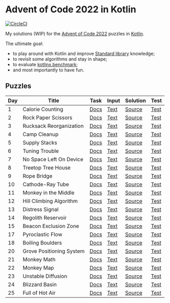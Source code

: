 # Advent of Code 2022 in Kotlin

[![CircleCI](https://dl.circleci.com/status-badge/img/gh/lakiboy/advent-of-code-2022-kotlin.svg?style=svg&circle-token=0104223da0789fd7cbd9f2a2d030f91c76845550)](https://dl.circleci.com/status-badge/redirect/gh/lakiboy/advent-of-code-2022-kotlin/tree/main)

My solutions (WIP) for the [Advent of Code 2022](https://adventofcode.com/2022) puzzles
in [Kotlin](https://kotlinlang.org).

The ultimate goal:

- to play around with Kotlin and improve [Standard library](https://kotlinlang.org/api/latest/jvm/stdlib/) knowledge;
- to revisit some algorithms and stay in shape;
- to evaluate [kotlinx.benchmark](https://github.com/Kotlin/kotlinx-benchmark);
- and most importantly to have fun.

## Puzzles

| Day | Title                    | Task                                         | Input                                | Solution                                               | Test                                                     |
|-----|--------------------------|----------------------------------------------|--------------------------------------|--------------------------------------------------------|----------------------------------------------------------|
| 1   | Calorie Counting         | [Docs](https://adventofcode.com/2022/day/1)  | [Text](src/main/resources/day01.txt) | [Source](src/main/kotlin/io/dmitrijs/aoc2022/Day01.kt) | [Test](src/test/kotlin/io/dmitrijs/aoc2022/Day01Test.kt) |
| 2   | Rock Paper Scissors      | [Docs](https://adventofcode.com/2022/day/2)  | [Text](src/main/resources/day02.txt) | [Source](src/main/kotlin/io/dmitrijs/aoc2022/Day02.kt) | [Test](src/test/kotlin/io/dmitrijs/aoc2022/Day02Test.kt) |
| 3   | Rucksack Reorganization  | [Docs](https://adventofcode.com/2022/day/3)  | [Text](src/main/resources/day03.txt) | [Source](src/main/kotlin/io/dmitrijs/aoc2022/Day03.kt) | [Test](src/test/kotlin/io/dmitrijs/aoc2022/Day03Test.kt) |
| 4   | Camp Cleanup             | [Docs](https://adventofcode.com/2022/day/4)  | [Text](src/main/resources/day04.txt) | [Source](src/main/kotlin/io/dmitrijs/aoc2022/Day04.kt) | [Test](src/test/kotlin/io/dmitrijs/aoc2022/Day04Test.kt) |
| 5   | Supply Stacks            | [Docs](https://adventofcode.com/2022/day/5)  | [Text](src/main/resources/day05.txt) | [Source](src/main/kotlin/io/dmitrijs/aoc2022/Day05.kt) | [Test](src/test/kotlin/io/dmitrijs/aoc2022/Day05Test.kt) |
| 6   | Tuning Trouble           | [Docs](https://adventofcode.com/2022/day/6)  | [Text](src/main/resources/day06.txt) | [Source](src/main/kotlin/io/dmitrijs/aoc2022/Day06.kt) | [Test](src/test/kotlin/io/dmitrijs/aoc2022/Day06Test.kt) |
| 7   | No Space Left On Device  | [Docs](https://adventofcode.com/2022/day/7)  | [Text](src/main/resources/day07.txt) | [Source](src/main/kotlin/io/dmitrijs/aoc2022/Day07.kt) | [Test](src/test/kotlin/io/dmitrijs/aoc2022/Day07Test.kt) |
| 8   | Treetop Tree House       | [Docs](https://adventofcode.com/2022/day/8)  | [Text](src/main/resources/day08.txt) | [Source](src/main/kotlin/io/dmitrijs/aoc2022/Day08.kt) | [Test](src/test/kotlin/io/dmitrijs/aoc2022/Day08Test.kt) |
| 9   | Rope Bridge              | [Docs](https://adventofcode.com/2022/day/9)  | [Text](src/main/resources/day09.txt) | [Source](src/main/kotlin/io/dmitrijs/aoc2022/Day09.kt) | [Test](src/test/kotlin/io/dmitrijs/aoc2022/Day09Test.kt) |
| 10  | Cathode-Ray Tube         | [Docs](https://adventofcode.com/2022/day/10) | [Text](src/main/resources/day10.txt) | [Source](src/main/kotlin/io/dmitrijs/aoc2022/Day10.kt) | [Test](src/test/kotlin/io/dmitrijs/aoc2022/Day10Test.kt) |
| 11  | Monkey in the Middle     | [Docs](https://adventofcode.com/2022/day/11) | [Text](src/main/resources/day11.txt) | [Source](src/main/kotlin/io/dmitrijs/aoc2022/Day11.kt) | [Test](src/test/kotlin/io/dmitrijs/aoc2022/Day11Test.kt) |
| 12  | Hill Climbing Algorithm  | [Docs](https://adventofcode.com/2022/day/12) | [Text](src/main/resources/day12.txt) | [Source](src/main/kotlin/io/dmitrijs/aoc2022/Day12.kt) | [Test](src/test/kotlin/io/dmitrijs/aoc2022/Day12Test.kt) |
| 13  | Distress Signal          | [Docs](https://adventofcode.com/2022/day/13) | [Text](src/main/resources/day13.txt) | [Source](src/main/kotlin/io/dmitrijs/aoc2022/Day13.kt) | [Test](src/test/kotlin/io/dmitrijs/aoc2022/Day13Test.kt) |
| 14  | Regolith Reservoir       | [Docs](https://adventofcode.com/2022/day/14) | [Text](src/main/resources/day14.txt) | [Source](src/main/kotlin/io/dmitrijs/aoc2022/Day14.kt) | [Test](src/test/kotlin/io/dmitrijs/aoc2022/Day14Test.kt) |
| 15  | Beacon Exclusion Zone    | [Docs](https://adventofcode.com/2022/day/15) | [Text](src/main/resources/day15.txt) | [Source](src/main/kotlin/io/dmitrijs/aoc2022/Day15.kt) | [Test](src/test/kotlin/io/dmitrijs/aoc2022/Day15Test.kt) |
| 17  | Pyroclastic Flow         | [Docs](https://adventofcode.com/2022/day/17) | [Text](src/main/resources/day17.txt) | [Source](src/main/kotlin/io/dmitrijs/aoc2022/Day17.kt) | [Test](src/test/kotlin/io/dmitrijs/aoc2022/Day17Test.kt) |
| 18  | Boiling Boulders         | [Docs](https://adventofcode.com/2022/day/18) | [Text](src/main/resources/day18.txt) | [Source](src/main/kotlin/io/dmitrijs/aoc2022/Day18.kt) | [Test](src/test/kotlin/io/dmitrijs/aoc2022/Day18Test.kt) |
| 20  | Grove Positioning System | [Docs](https://adventofcode.com/2022/day/20) | [Text](src/main/resources/day20.txt) | [Source](src/main/kotlin/io/dmitrijs/aoc2022/Day20.kt) | [Test](src/test/kotlin/io/dmitrijs/aoc2022/Day20Test.kt) |
| 21  | Monkey Math              | [Docs](https://adventofcode.com/2022/day/21) | [Text](src/main/resources/day21.txt) | [Source](src/main/kotlin/io/dmitrijs/aoc2022/Day21.kt) | [Test](src/test/kotlin/io/dmitrijs/aoc2022/Day21Test.kt) |
| 22  | Monkey Map               | [Docs](https://adventofcode.com/2022/day/22) | [Text](src/main/resources/day22.txt) | [Source](src/main/kotlin/io/dmitrijs/aoc2022/Day22.kt) | [Test](src/test/kotlin/io/dmitrijs/aoc2022/Day22Test.kt) |
| 23  | Unstable Diffusion       | [Docs](https://adventofcode.com/2022/day/23) | [Text](src/main/resources/day23.txt) | [Source](src/main/kotlin/io/dmitrijs/aoc2022/Day23.kt) | [Test](src/test/kotlin/io/dmitrijs/aoc2022/Day23Test.kt) |
| 24  | Blizzard Basin           | [Docs](https://adventofcode.com/2022/day/24) | [Text](src/main/resources/day24.txt) | [Source](src/main/kotlin/io/dmitrijs/aoc2022/Day24.kt) | [Test](src/test/kotlin/io/dmitrijs/aoc2022/Day24Test.kt) |
| 25  | Full of Hot Air          | [Docs](https://adventofcode.com/2022/day/25) | [Text](src/main/resources/day25.txt) | [Source](src/main/kotlin/io/dmitrijs/aoc2022/Day25.kt) | [Test](src/test/kotlin/io/dmitrijs/aoc2022/Day25Test.kt) |
